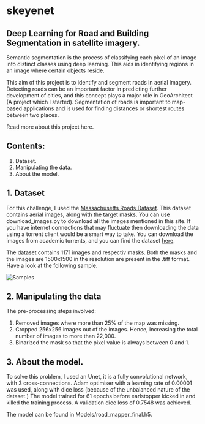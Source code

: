 # skeyenet 
## Deep Learning for Road and Building Segmentation in satellite imagery.

Semantic segmentation is the process of classifying each pixel of an image into distinct classes using deep learning. This aids in identifying regions in an image where certain objects reside. 

This aim of this project is to identify and segment roads in aerial imagery. Detecting roads can be an important factor in predicting further development of cities, and this concept plays a major role in GeoArchitect (A project which I started). Segmentation of roads is important to map-based applications and is used for finding distances or shortest routes between two places.

Read more about this project here.

## Contents:
1. Dataset.
2. Manipulating the data.
3. About the model.


## 1. Dataset

For this challenge, I used the [Massachusetts Roads Dataset](https://www.cs.toronto.edu/~vmnih/data/). This dataset contains aerial images, along with the target masks. You can use download_images.py to download all the images mentioned in this site. If you have internet connections that may fluctuate then downloading the data using a torrent client would be a smart way to take. You can download the images from academic torrents, and you can find the dataset [here](http://academictorrents.com/details/3b17f08ed5027ea24db04f460b7894d913f86c21).

The dataset contains 1171 images and respectiv masks. Both the masks and the images are 1500x1500 in the resolution are present in the .tiff format. Have a look at the following sample.

![Samples](https://github.com/Paulymorphous/Road-Segmentation/blob/master/Images/Sample.jpg)

## 2. Manipulating the data

The pre-processing steps involved: 
1. Removed images where more than 25% of the map was missing.
2. Cropped 256x256 images out of the images. Hence, increasing the total number of images to more than 22,000.
3. Binarized the mask so that the pixel value is always between 0 and 1.

## 3. About the model.

To solve this problem, I used an Unet, it is a fully convolutional network, with 3 cross-connections. Adam optimiser with a learning rate of 0.00001 was used, along with dice loss (because of the unbalanced nature of the dataset.) 
The model trained for 61 epochs before earlstopper kicked in and killed the training process. A validation dice loss of 0.7548 was achieved.

The model can be found in Models/road_mapper_final.h5.



